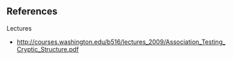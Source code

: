 ## References

Lectures

- http://courses.washington.edu/b516/lectures_2009/Association_Testing_Cryptic_Structure.pdf
